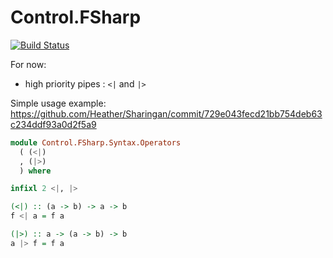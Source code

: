 Control.FSharp
==============

[![Build Status](https://travis-ci.org/Heather/Control.FSharp.png?branch=master)](https://travis-ci.org/Heather/Control.FSharp)

For now:

 - high priority pipes : `<|` and `|>`
 
Simple usage example: https://github.com/Heather/Sharingan/commit/729e043fecd21bb754deb63c234ddf93a0d2f5a9

```haskell
module Control.FSharp.Syntax.Operators
  ( (<|)
  , (|>)
  ) where

infixl 2 <|, |>

(<|) :: (a -> b) -> a -> b
f <| a = f a

(|>) :: a -> (a -> b) -> b
a |> f = f a
```